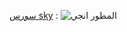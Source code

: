 
[سورس sky](https://t.me/CXRCX)
: ![المطور انجي](https://telegra.ph/file/64b13b9bb5e6ff7e3546f.jpg)
